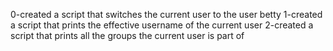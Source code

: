 0-created a script that switches the current user to the user betty
1-created a script that prints the effective username of the current user
2-created a script that prints all the groups the current user is part of

